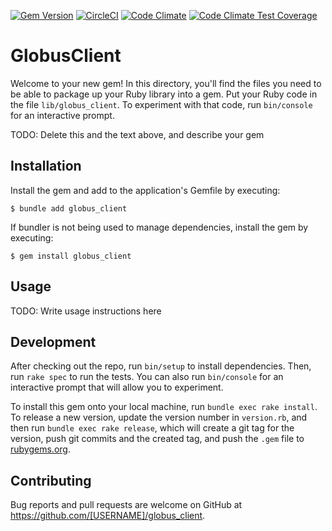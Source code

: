 [![Gem Version](https://badge.fury.io/rb/globus_client.svg)](https://badge.fury.io/rb/globus_client)
[![CircleCI](https://circleci.com/gh/sul-dlss-labs/globus_client.svg?style=svg)](https://circleci.com/gh/sul-dlss-labs/globus_client)
[![Code Climate](https://codeclimate.com/github/sul-dlss-labs/globus_client/badges/gpa.svg)](https://codeclimate.com/github/sul-dlss-labs/globus_client)
[![Code Climate Test Coverage](https://codeclimate.com/github/sul-dlss-labs/globlus_client/badges/coverage.svg)](https://codeclimate.com/github/sul-dlss-labs/globus_client/coverage)

# GlobusClient

Welcome to your new gem! In this directory, you'll find the files you need to be able to package up your Ruby library into a gem. Put your Ruby code in the file `lib/globus_client`. To experiment with that code, run `bin/console` for an interactive prompt.

TODO: Delete this and the text above, and describe your gem

## Installation

Install the gem and add to the application's Gemfile by executing:

    $ bundle add globus_client

If bundler is not being used to manage dependencies, install the gem by executing:

    $ gem install globus_client

## Usage

TODO: Write usage instructions here

## Development

After checking out the repo, run `bin/setup` to install dependencies. Then, run `rake spec` to run the tests. You can also run `bin/console` for an interactive prompt that will allow you to experiment.

To install this gem onto your local machine, run `bundle exec rake install`. To release a new version, update the version number in `version.rb`, and then run `bundle exec rake release`, which will create a git tag for the version, push git commits and the created tag, and push the `.gem` file to [rubygems.org](https://rubygems.org).

## Contributing

Bug reports and pull requests are welcome on GitHub at https://github.com/[USERNAME]/globus_client.

